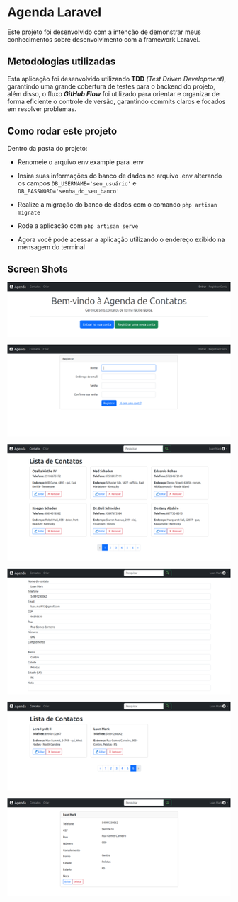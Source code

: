 # Agenda Laravel

Este projeto foi desenvolvido com a intenção de demonstrar meus
conhecimentos sobre desenvolvimento com a framework Laravel.

## Metodologias utilizadas

Esta aplicação foi desenvolvido utilizando
**TDD** _(Test Driven Development)_,
garantindo uma grande cobertura de testes para o backend do projeto,
além disso, o fluxo _**GitHub Flow**_ foi utilizado para orientar 
e organizar de forma eficiente o controle de versão,
garantindo commits claros e focados em resolver problemas.

## Como rodar este projeto
Dentro da pasta do projeto:

- Renomeie o arquivo env.example para .env


- Insira suas informações do banco de dados no arquivo .env alterando os campos 
`DB_USERNAME='seu_usuário'` e `DB_PASSWORD='senha_do_seu_banco'`


- Realize a migração do banco de dados com o comando `php artisan migrate`


- Rode a aplicação com `php artisan serve`


- Agora você pode acessar a aplicação utilizando 
o endereço exibido na mensagem do terminal

## Screen Shots

![img.png](img.png)

![img_1.png](img_1.png)

![img_2.png](img_2.png)

![img_3.png](img_3.png)

![img_4.png](img_4.png)

![img_5.png](img_5.png)
